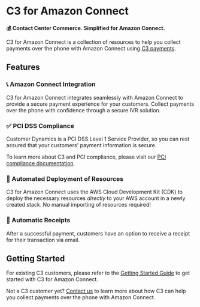 # C3 for Amazon Connect

**💰 Contact Center Commerce. Simplified for Amazon Connect.**

C3 for Amazon Connect is a collection of resources to help you collect payments over the phone with Amazon Connect using [C3 payments](https://www.customerdynamics.com/c3-payment).

## Features

### 📞 Amazon Connect Integration

C3 for Amazon Connect integrates seamlessly with Amazon Connect to provide a secure payment experience for your customers. Collect payments over the phone with confidence through a secure IVR solution.

### ✅ PCI DSS Compliance

Customer Dynamics is a PCI DSS Level 1 Service Provider, so you can rest assured that your customers' payment information is secure.

To learn more about C3 and PCI compliance, please visit our [PCI compliance documentation](./docs/PCI-COMPLIANCE.md).

### 🚀 Automated Deployment of Resources

C3 for Amazon Connect uses the AWS Cloud Development Kit (CDK) to deploy the necessary resources _directly_ to your AWS account in a newly created stack. No manual importing of resources required!

### 🧾 Automatic Receipts

After a successful payment, customers have an option to receive a receipt for their transaction via email.

## Getting Started

For existing C3 customers, please refer to the [Getting Started Guide](./docs/GETTING-STARTED.md) to get started with C3 for Amazon Connect.

Not a C3 customer yet? [Contact us](https://www.customerdynamics.com/contact-us) to learn more about how C3 can help you collect payments over the phone with Amazon Connect.
